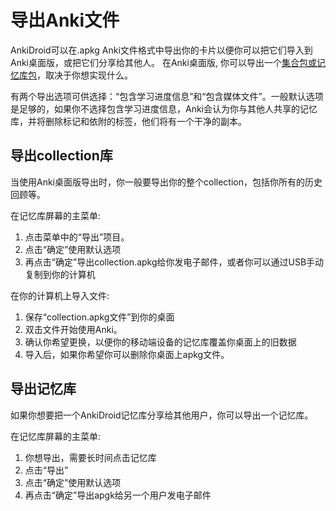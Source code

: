 # 导出Anki文件
AnkiDroid可以在.apkg Anki文件格式中导出你的卡片以便你可以把它们导入到Anki桌面版，或把它们分享给其他人。
在Anki桌面版, 你可以导出一个[集合包或记忆库包](https://docs.ankiweb.net/exporting.html#packaged-decks)，取决于你想实现什么。

有两个导出选项可供选择：“包含学习进度信息”和“包含媒体文件”。一般默认选项是足够的，如果你不选择包含学习进度信息，Anki会认为你与其他人共享的记忆库，并将删除标记和依附的标签，他们将有一个干净的副本。

## 导出collection库
当使用Anki桌面版导出时，你一般要导出你的整个collection，包括你所有的历史回顾等。

在记忆库屏幕的主菜单:

 1. 点击菜单中的“导出”项目。
 2. 点击“确定”使用默认选项
 3. 再点击“确定”导出collection.apkg给你发电子邮件，或者你可以通过USB手动复制到你的计算机
 
在你的计算机上导入文件:

 1. 保存“collection.apkg文件”到你的桌面
 2. 双击文件开始使用Anki。
 3. 确认你希望更换，以便你的移动端设备的记忆库覆盖你桌面上的旧数据
 4. 导入后，如果你希望你可以删除你桌面上apkg文件。
 
## 导出记忆库
如果你想要把一个AnkiDroid记忆库分享给其他用户，你可以导出一个记忆库。 

在记忆库屏幕的主菜单:

 1. 你想导出，需要长时间点击记忆库
 2. 点击“导出”
 3. 点击“确定”使用默认选项
 4. 再点击“确定”导出apgk给另一个用户发电子邮件
 